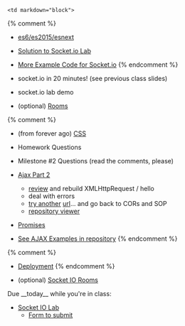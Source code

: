 	<td markdown="block">

{% comment %}
* [es6/es2015/esnext](slides/25/es6.html) 
* [Solution to Socket.io Lab](https://github.com/nyu-csci-ua-0480-001-fall-2016/examples/blob/master/class25/socketio-racer-and-grid/racer-app.js)
* [More Example Code for Socket.io](https://github.com/nyu-csci-ua-0480-001-fall-2016/examples/blob/master/class25/socketio-racer-and-grid/grid-app.js)
{% endcomment %}

* socket.io in 20 minutes! (see previous class slides)
* socket.io lab demo
* (optional) [Rooms](slides/25/socketio-rooms.html) 


{% comment %}
* (from forever ago) [CSS](slides/19/css.html)

* Homework Questions
* Milestone #2 Questions (read the comments, please)
* [Ajax Part 2](slides/21/ajax-express.html)
    * [review](slides/21/ajax-express.html#/8) and rebuild XMLHttpRequest / hello
    * deal with errors
    * [try another](slides/20/ajax.html#/25) [url](http://data.nba.com/data/15m/json/cms/noseason/game/20160205/0021500754/boxscore.json)...  and go back to CORs and SOP
    * [repository viewer](http://localhost:4000/slides/21/ajax-express.html#/10)
* [Promises](slides/22/promises.html)
* [See AJAX Examples in repository](https://github.com/jversoza/ait-spring-16-examples)
{% endcomment %}

{% comment %}
* [Deployment](slides/23/deployment.html)
{% endcomment %}

<!-- 
* [](slides//.html)
* [](slides//.html)
-->
</td>
	<td markdown="block">
<!--
* Chapter 
* Chapter 
-->

* (optional) [Socket IO Rooms](http://socket.io/docs/rooms-and-namespaces/)

</td>
	<td markdown="block">
Due __today__ while you're in class:

* [Socket IO Lab](homework/socket-io-lab.html)
    * [Form to submit](https://docs.google.com/a/nyu.edu/forms/d/e/1FAIpQLSdgAevTOMytBZfSEGmmfLuENQgvek0B7g0WA7J-q-WFjl_07g/viewform)

</td>
